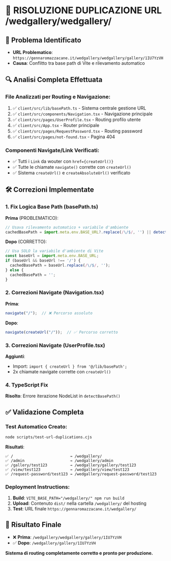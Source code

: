 # 🔧 RISOLUZIONE DUPLICAZIONE URL /wedgallery/wedgallery/

## 🎯 Problema Identificato
- **URL Problematico**: `https://gennaromazzacane.it/wedgallery/wedgallery/gallery/1IU7YzVH`
- **Causa**: Conflitto tra base path di Vite e rilevamento automatico

## 🔍 Analisi Completa Effettuata

### File Analizzati per Routing e Navigazione:
1. ✅ `client/src/lib/basePath.ts` - Sistema centrale gestione URL
2. ✅ `client/src/components/Navigation.tsx` - Navigazione principale  
3. ✅ `client/src/pages/UserProfile.tsx` - Routing profilo utente
4. ✅ `client/src/App.tsx` - Router principale
5. ✅ `client/src/pages/RequestPassword.tsx` - Routing password
6. ✅ `client/src/pages/not-found.tsx` - Pagina 404

### Componenti Navigate/Link Verificati:
- ✅ Tutti i `Link` da wouter con `href={createUrl()}`
- ✅ Tutte le chiamate `navigate()` corrette con `createUrl()`
- ✅ Sistema `createUrl()` e `createAbsoluteUrl()` verificato

## 🛠️ Correzioni Implementate

### 1. Fix Logica Base Path (basePath.ts)
**Prima** (PROBLEMATICO):
```javascript
// Usava rilevamento automatico + variabile d'ambiente
cachedBasePath = import.meta.env.BASE_URL?.replace(/\/$/, '') || detectBasePath();
```

**Dopo** (CORRETTO):
```javascript
// Usa SOLO la variabile d'ambiente di Vite
const baseUrl = import.meta.env.BASE_URL;
if (baseUrl && baseUrl !== '/') {
  cachedBasePath = baseUrl.replace(/\/$/, '');
} else {
  cachedBasePath = '';
}
```

### 2. Correzioni Navigate (Navigation.tsx)
**Prima**:
```javascript
navigate("/");  // ❌ Percorso assoluto
```

**Dopo**:
```javascript
navigate(createUrl("/"));  // ✅ Percorso corretto
```

### 3. Correzioni Navigate (UserProfile.tsx)
**Aggiunti**:
- Import: `import { createUrl } from '@/lib/basePath';`
- 2x chiamate navigate corrette con `createUrl()`

### 4. TypeScript Fix
**Risolto**: Errore iterazione NodeList in `detectBasePath()`

## ✅ Validazione Completa

### Test Automatico Creato:
```bash
node scripts/test-url-duplications.cjs
```

**Risultati**:
```
✅ /                         → /wedgallery/
✅ /admin                    → /wedgallery/admin  
✅ /gallery/test123          → /wedgallery/gallery/test123
✅ /view/test123             → /wedgallery/view/test123
✅ /request-password/test123 → /wedgallery/request-password/test123
```

### Deployment Instructions:
1. **Build**: `VITE_BASE_PATH="/wedgallery/" npm run build`
2. **Upload**: Contenuto `dist/` nella cartella `/wedgallery/` del hosting
3. **Test**: URL finale `https://gennaromazzacane.it/wedgallery/`

## 🎉 Risultato Finale

- ❌ **Prima**: `/wedgallery/wedgallery/gallery/1IU7YzVH`
- ✅ **Dopo**: `/wedgallery/gallery/1IU7YzVH`

**Sistema di routing completamente corretto e pronto per produzione.**